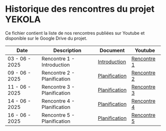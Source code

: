 # Historique des rencontres du projet YEKOLA

Ce fichier contient la liste de nos rencontres publiées sur Youtube et disponible sur le Google Drive du projet.

| Date   | Description | Document | Youtube |
| -------- | --------- | -------- | ------- |
| 03 - 06 - 2025| Rencontre 1 - Introduction | [Introduction](https://docs.google.com/presentation/d/1vuhBjw-19ZdicHsV-kq43fNbi8I0JwQ7eZIIGG81UAc/edit?usp=drive_link) | [Rencontre 1](https://www.youtube.com/watch?v=DmNnu2_RSMg)|
| 09 - 06 - 2025| Rencontre 2 - Planification | [Planification](https://docs.google.com/presentation/d/1EypMkxrgNrxc6cgpd1mO_W3EX0tcr9rBtjQLEPtgKdg/edit?usp=drive_link) | [Rencontre 2](https://www.youtube.com/watch?v=9Xda52HUjCs)|
| 11 - 06 - 2025| Rencontre 3 - Planification | [Planification](https://docs.google.com/presentation/d/1oWYFDEnBA3OJFpiUE3sEWnPnS0yuXul0lWkRFro05JI/edit?usp=drive_link) | [Rencontre 3](https://www.youtube.com/watch?v=qtDYQB_-R3c)|
| 14 - 06 - 2025| Rencontre 4 - Planification | [Planification](https://docs.google.com/presentation/d/16PNeFBDdHNgVvJdz8asxrxa3HKK4m92dzZfRzT0SGJg/edit?usp=drive_link) | [Rencontre 4](https://www.youtube.com/watch?v=LG1kSabMzJ0)|
| 16 - 06 - 2025| Rencontre 5 - Planification | [Planification](https://docs.google.com/presentation/d/1GZLc5OOXlSqoIaxp22iNSwbJDDcxxBrNHwKm0BPrgOo/edit?usp=drive_link) | [Rencontre 5](#)|

